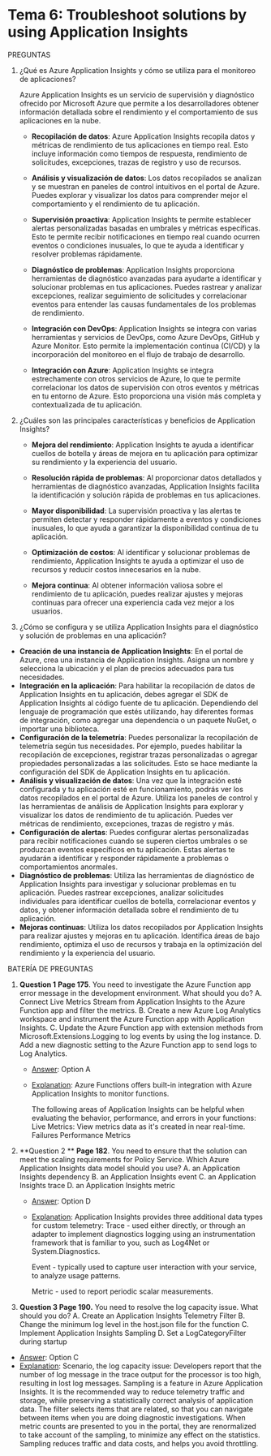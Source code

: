 # Tema 6: Troubleshoot solutions by using Application Insights

PREGUNTAS

1. ¿Qué es Azure Application Insights y cómo se utiliza para el monitoreo de aplicaciones?

   Azure Application Insights es un servicio de supervisión y diagnóstico ofrecido por Microsoft Azure que permite a los desarrolladores obtener información detallada sobre el rendimiento y el comportamiento de sus aplicaciones en la nube.

   - **Recopilación de datos**: Azure Application Insights recopila datos y métricas de rendimiento de tus aplicaciones en tiempo real. Esto incluye información como tiempos de respuesta, rendimiento de solicitudes, excepciones, trazas de registro y uso de recursos.

   - **Análisis y visualización de datos**: Los datos recopilados se analizan y se muestran en paneles de control intuitivos en el portal de Azure. Puedes explorar y visualizar los datos para comprender mejor el comportamiento y el rendimiento de tu aplicación.

   - **Supervisión proactiva**: Application Insights te permite establecer alertas personalizadas basadas en umbrales y métricas específicas. Esto te permite recibir notificaciones en tiempo real cuando ocurren eventos o condiciones inusuales, lo que te ayuda a identificar y resolver problemas rápidamente.

   - **Diagnóstico de problemas**: Application Insights proporciona herramientas de diagnóstico avanzadas para ayudarte a identificar y solucionar problemas en tus aplicaciones. Puedes rastrear y analizar excepciones, realizar seguimiento de solicitudes y correlacionar eventos para entender las causas fundamentales de los problemas de rendimiento.

   - **Integración con DevOps**: Application Insights se integra con varias herramientas y servicios de DevOps, como Azure DevOps, GitHub y Azure Monitor. Esto permite la implementación continua (CI/CD) y la incorporación del monitoreo en el flujo de trabajo de desarrollo.

   - **Integración con Azure**: Application Insights se integra estrechamente con otros servicios de Azure, lo que te permite correlacionar los datos de supervisión con otros eventos y métricas en tu entorno de Azure. Esto proporciona una visión más completa y contextualizada de tu aplicación.

     

2. ¿Cuáles son las principales características y beneficios de Application Insights?

   - **Mejora del rendimiento**: Application Insights te ayuda a identificar cuellos de botella y áreas de mejora en tu aplicación para optimizar su rendimiento y la experiencia del usuario.

   - **Resolución rápida de problemas**: Al proporcionar datos detallados y herramientas de diagnóstico avanzadas, Application Insights facilita la identificación y solución rápida de problemas en tus aplicaciones.

   - **Mayor disponibilidad**: La supervisión proactiva y las alertas te permiten detectar y responder rápidamente a eventos y condiciones inusuales, lo que ayuda a garantizar la disponibilidad continua de tu aplicación.

   - **Optimización de costos**: Al identificar y solucionar problemas de rendimiento, Application Insights te ayuda a optimizar el uso de recursos y reducir costos innecesarios en la nube.

   - **Mejora continua**: Al obtener información valiosa sobre el rendimiento de tu aplicación, puedes realizar ajustes y mejoras continuas para ofrecer una experiencia cada vez mejor a los usuarios.

     

3. ¿Cómo se configura y se utiliza Application Insights para el diagnóstico y solución de problemas en una aplicación?

- **Creación de una instancia de Application Insights**: En el portal de Azure, crea una instancia de Application Insights. Asigna un nombre y selecciona la ubicación y el plan de precios adecuados para tus necesidades.
- **Integración en la aplicación**: Para habilitar la recopilación de datos de Application Insights en tu aplicación, debes agregar el SDK de Application Insights al código fuente de tu aplicación. Dependiendo del lenguaje de programación que estés utilizando, hay diferentes formas de integración, como agregar una dependencia o un paquete NuGet, o importar una biblioteca.
- **Configuración de la telemetría**: Puedes personalizar la recopilación de telemetría según tus necesidades. Por ejemplo, puedes habilitar la recopilación de excepciones, registrar trazas personalizadas o agregar propiedades personalizadas a las solicitudes. Esto se hace mediante la configuración del SDK de Application Insights en tu aplicación.
- **Análisis y visualización de datos**: Una vez que la integración esté configurada y tu aplicación esté en funcionamiento, podrás ver los datos recopilados en el portal de Azure. Utiliza los paneles de control y las herramientas de análisis de Application Insights para explorar y visualizar los datos de rendimiento de tu aplicación. Puedes ver métricas de rendimiento, excepciones, trazas de registro y más.
- **Configuración de alertas**: Puedes configurar alertas personalizadas para recibir notificaciones cuando se superen ciertos umbrales o se produzcan eventos específicos en tu aplicación. Estas alertas te ayudarán a identificar y responder rápidamente a problemas o comportamientos anormales.
- **Diagnóstico de problemas**: Utiliza las herramientas de diagnóstico de Application Insights para investigar y solucionar problemas en tu aplicación. Puedes rastrear excepciones, analizar solicitudes individuales para identificar cuellos de botella, correlacionar eventos y datos, y obtener información detallada sobre el rendimiento de tu aplicación.
- **Mejoras continuas**: Utiliza los datos recopilados por Application Insights para realizar ajustes y mejoras en tu aplicación. Identifica áreas de bajo rendimiento, optimiza el uso de recursos y trabaja en la optimización del rendimiento y la experiencia del usuario.



BATERÍA DE PREGUNTAS

1. **Question 1** **Page 175**. You need to investigate the Azure Function app error message in the development environment.
   What should you do?
   A. Connect Live Metrics Stream from Application Insights to the Azure Function app and filter the metrics.
   B. Create a new Azure Log Analytics workspace and instrument the Azure Function app with Application
   Insights.
   C. Update the Azure Function app with extension methods from Microsoft.Extensions.Logging to log
   events by using the log instance.
   D. Add a new diagnostic setting to the Azure Function app to send logs to Log Analytics.

   - <u>Answer</u>: Option A

   - <u>Explanation</u>: Azure Functions offers built-in integration with Azure Application Insights to monitor functions.

     The following areas of Application Insights can be helpful when evaluating the behavior, performance, and
     errors in your functions:
     Live Metrics: View metrics data as it's created in near real-time.
     Failures
     Performance
     Metrics

     

2. **Question 2 ** **Page 182**. You need to ensure that the solution can meet the scaling requirements for Policy Service.
   Which Azure Application Insights data model should you use?
   A. an Application Insights dependency
   B. an Application Insights event
   C. an Application Insights trace
   D. an Application Insights metric

   - <u>Answer</u>: Option D

   - <u>Explanation</u>: Application Insights provides three additional data types for custom telemetry:
     Trace - used either directly, or through an adapter to implement diagnostics logging using an
     instrumentation framework that is familiar to you, such as Log4Net or System.Diagnostics.

     Event - typically used to capture user interaction with your service, to analyze usage patterns.

     Metric - used to report periodic scalar measurements.
     
     

3. **Question 3 Page 190.** You need to resolve the log capacity issue.
    What should you do?
    A. Create an Application Insights Telemetry Filter
    B. Change the minimum log level in the host.json file for the function
    C. Implement Application Insights Sampling
    D. Set a LogCategoryFilter during startup

  - <u>Answer</u>: Option C
  - <u>Explanation</u>: Scenario, the log capacity issue: Developers report that the number of log message in the trace output for
    the processor is too high, resulting in lost log messages.
    Sampling is a feature in Azure Application Insights. It is the recommended way to reduce telemetry traffic
    and storage, while preserving a statistically correct analysis of application data. The filter selects items that
    are related, so that you can navigate between items when you are doing diagnostic investigations. When
    metric counts are presented to you in the portal, they are renormalized to take account of the sampling, to
    minimize any effect on the statistics.
    Sampling reduces traffic and data costs, and helps you avoid throttling.

 

 

 